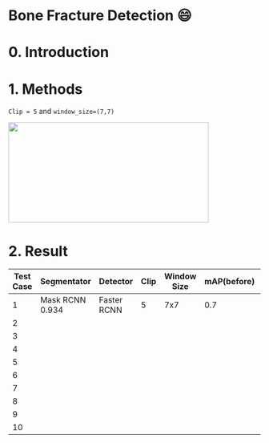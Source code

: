 Bone Fracture Detection :smile:
=====

# 0. Introduction

# 1. Methods

`Clip = 5` and `window_size=(7,7)` 

<img src="https://github.com/manhph2211/Bone-Fracture-Detection/blob/main/imgrm/5_7.png" width="400" height="200">

# 2. Result

| Test Case | Segmentator | Detector    | Clip | Window Size | mAP(before) | mAP(after) |
|-----------|-------------|-------------|------|-------------|-------------|------------|
| 1         | Mask RCNN 0.934   | Faster RCNN | 5    | 7x7         | 0.7         | 0.52       |
| 2         |             |             |      |             |             |            |
| 3         |             |             |      |             |             |            |
| 4         |             |             |      |             |             |            |
| 5         |             |             |      |             |             |            |
| 6         |             |             |      |             |             |            |
| 7         |             |             |      |             |             |            |
| 8         |             |             |      |             |             |            |
| 9         |             |             |      |             |             |            |
| 10        |             |             |      |             |             |            |
